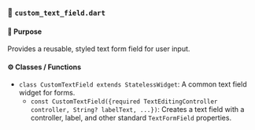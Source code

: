 ### 📄 `custom_text_field.dart`

#### 🧩 Purpose

Provides a reusable, styled text form field for user input.

#### ⚙️ Classes / Functions

*   `class CustomTextField extends StatelessWidget`: A common text field widget for forms.
    *   `const CustomTextField({required TextEditingController controller, String? labelText, ...})`: Creates a text field with a controller, label, and other standard `TextFormField` properties.
